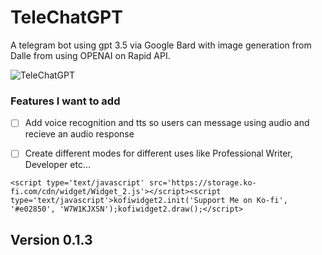 # TeleChatGPT

A telegram bot using gpt 3.5 via Google Bard with image generation from Dalle from using OPENAI on Rapid API.

![TeleChatGPT](https://i.ibb.co/zX3ShVy/IMG-20230515-191340-544.jpg)



### Features I want to add
- [ ] Add voice recognition and tts so users can message using audio and recieve an audio response
- [ ] Create different modes for different uses like Professional Writer, Developer etc...




<pre><code>&lt;script type='text/javascript' src='https://storage.ko-fi.com/cdn/widget/Widget_2.js'&gt;&lt;/script&gt;&lt;script type='text/javascript'&gt;kofiwidget2.init('Support Me on Ko-fi', '#e02850', 'W7W1KJXSN');kofiwidget2.draw();&lt;/script&gt;</code></pre>


## Version 0.1.3


